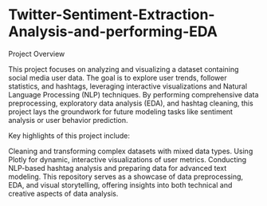 # Twitter-Sentiment-Extraction-Analysis-and-performing-EDA
Project Overview

This project focuses on analyzing and visualizing a dataset containing social media user data. The goal is to explore user trends, follower statistics, and hashtags, leveraging interactive visualizations and Natural Language Processing (NLP) techniques. By performing comprehensive data preprocessing, exploratory data analysis (EDA), and hashtag cleaning, this project lays the groundwork for future modeling tasks like sentiment analysis or user behavior prediction.

Key highlights of this project include:

Cleaning and transforming complex datasets with mixed data types.
Using Plotly for dynamic, interactive visualizations of user metrics.
Conducting NLP-based hashtag analysis and preparing data for advanced text modeling.
This repository serves as a showcase of data preprocessing, EDA, and visual storytelling, offering insights into both technical and creative aspects of data analysis.
